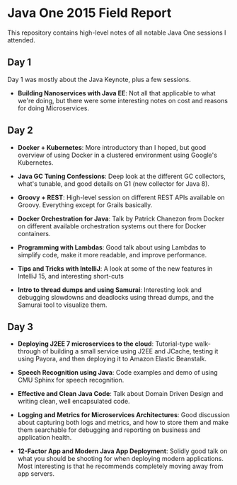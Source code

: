 # Java One 2015 Field Report

This repository contains high-level notes of all notable Java One sessions I attended.

## Day 1

Day 1 was mostly about the Java Keynote, plus a few sessions.

- **Building Nanoservices with Java EE**: Not all that applicable to what we're doing, but there were some interesting notes on cost and reasons for doing Microservices.

## Day 2

- **Docker + Kubernetes**: More introductory than I hoped, but good overview of using Docker in a clustered environment using Google's Kubernetes.

- **Java GC Tuning Confessions**: Deep look at the different GC collectors, what's tunable, and good details on G1 (new collector for Java 8).

- **Groovy + REST**: High-level session on different REST APIs available on Groovy. Everything except for Grails basically.

- **Docker Orchestration for Java**: Talk by Patrick Chanezon from Docker on different available orchestration systems out there for Docker containers.

- **Programming with Lambdas**: Good talk about using Lambdas to simplify code, make it more readable, and improve performance.

- **Tips and Tricks with IntelliJ**: A look at some of the new features in IntelliJ 15, and interesting short-cuts

- **Intro to thread dumps and using Samurai**: Interesting look and debugging slowdowns and deadlocks using thread dumps, and the Samurai tool to visualize them.

## Day 3

- **Deploying J2EE 7 microservices to the cloud**: Tutorial-type walk-through of building a small service using J2EE and JCache, testing it using Payora, and then deploying it to Amazon Elastic Beanstalk.

- **Speech Recognition using Java**: Code examples and demo of using CMU Sphinx for speech recognition.

- **Effective and Clean Java Code**: Talk about Domain Driven Design and writing clean, well encapsulated code.

- **Logging and Metrics for Microservices Architectures**: Good discussion about capturing both logs and metrics, and how to store them and make them searchable for debugging and reporting on business and application health.

- **12-Factor App and Modern Java App Deployment**: Solidly good talk on what you should be shooting for when deploying modern applications. Most interesting is that he recommends completely moving away from app servers.

